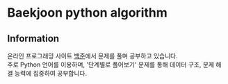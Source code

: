 # Baekjoon python algorithm

## Information
온라인 프로그래밍 사이트 [백준](https://www.acmicpc.net/)에서 문제를 풀며 공부하고 있습니다. <br>
주로 Python 언어를 이용하며, '단계별로 풀어보기' 문제를 통해 데이터 구조, 문제 해결 능력에 집중하여 공부합니다.
